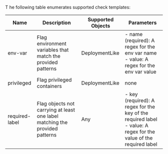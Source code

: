 T he following table enumerates supported check templates:


| Name | Description | Supported Objects | Parameters |
 --- | --- | --- | --- |
|env-var|Flag environment variables that match the provided patterns|DeploymentLike|- name (required): A regex for the env var name <br />- value: A regex for the env var value <br />|
|privileged|Flag privileged containers|DeploymentLike|none|
|required-label|Flag objects not carrying at least one label matching the provided patterns|Any|- key (required): A regex for the key of the required label <br />- value: A regex for the value of the required label <br />|
